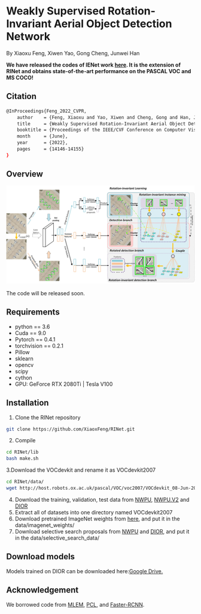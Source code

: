 # Weakly Supervised Rotation-Invariant Aerial Object Detection Network
By Xiaoxu Feng, Xiwen Yao, Gong Cheng, Junwei Han

**We have released the codes of IENet work [here](https://github.com/XiaoxFeng/IENet). It is the extension of RINet and obtains state-of-the-art performance on the PASCAL VOC and MS COCO!**
## Citation
```bash
@InProceedings{Feng_2022_CVPR,
    author    = {Feng, Xiaoxu and Yao, Xiwen and Cheng, Gong and Han, Junwei},
    title     = {Weakly Supervised Rotation-Invariant Aerial Object Detection Network},
    booktitle = {Proceedings of the IEEE/CVF Conference on Computer Vision and Pattern Recognition (CVPR)},
    month     = {June},
    year      = {2022},
    pages     = {14146-14155}
}
```
## Overview
![Overview](https://github.com/XiaoxFeng/RINet/blob/main/Overview.jpg)

The code will be released soon.
## Requirements
* python == 3.6 <br>
* Cuda == 9.0 <br>
* Pytorch == 0.4.1 <br>
* torchvision == 0.2.1 <br>
* Pillow <br>
* sklearn <br>
* opencv <br>
* scipy <br>
* cython <br>
* GPU: GeForce RTX 2080Ti | Tesla V100
## Installation
1. Clone the RINet repository
```bash
git clone https://github.com/XiaoxFeng/RINet.git
``` 
2. Compile
```bash
cd RINet/lib
bash make.sh
```
3.Download the VOCdevkit and rename it as VOCdevkit2007
```bash
cd RINet/data/
wget http://host.robots.ox.ac.uk/pascal/VOC/voc2007/VOCdevkit_08-Jun-2007.tar
```
4. Download the training, validation, test data from [NWPU](https://onedrive.live.com/?authkey=%21ADaUNysmiFRH4eE&cid=5C5E061130630A68&id=5C5E061130630A68%21115&parId=5C5E061130630A68%21113&action=locate), [NWPU.V2](https://drive.google.com/file/d/15xd4TASVAC2irRf02GA4LqYFbH7QITR-/view?usp=sharing) and [DIOR](https://drive.google.com/drive/folders/1UdlgHk49iu6WpcJ5467iT-UqNPpx__CC)
5. Extract all of datasets into one directory named VOCdevkit2007
6. Download pretrained ImageNet weights from [here](https://drive.google.com/drive/folders/0B1_fAEgxdnvJSmF3YUlZcHFqWTQ), and put it in the data/imagenet_weights/
7. Download selective search proposals from [NWPU](https://drive.google.com/file/d/1VnmUDPomgTgmHvH3CemFOIWTLuVR5f-t/view?usp=sharing) and [DIOR](https://drive.google.com/file/d/1wbivkAxqBQB4vAX0APmVzIOhuawHpsPV/view?usp=sharing), and put it in the data/selective_search_data/
## Download models
Models trained on DIOR can be downloaded here:[Google Drive.](https://drive.google.com/file/d/1hRUTWxAE6vc_8tTOgSOUXW6wPr4SGKug/view?usp=sharing)
## Acknowledgement
We borrowed code from [MLEM](https://github.com/vasgaowei/pytorch_MELM), [PCL](https://github.com/ppengtang/pcl.pytorch), and [Faster-RCNN](https://github.com/jwyang/faster-rcnn.pytorch).
